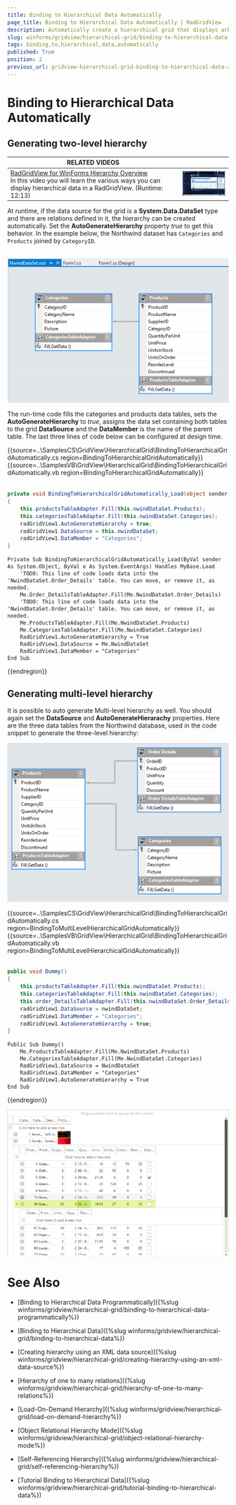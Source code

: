 ```yaml
---
title: Binding to Hierarchical Data Automatically
page_title: Binding to Hierarchical Data Automatically | RadGridView
description: Automatically create a hierarchical grid that displays arbitrary number of child levels 
slug: winforms/gridview/hierarchical-grid/binding-to-hierarchical-data-automatically
tags: binding,to,hierarchical,data,automatically
published: True
position: 2
previous_url: gridview-hierarchical-grid-binding-to-hierarchical-data-automatically
---
```


# Binding to Hierarchical Data Automatically

## Generating two-level hierarchy

| RELATED VIDEOS |  |
| ------ | ------ |
|[RadGridView for WinForms Hierarchy Overview](https://www.youtube.com/watch?v=t3cR7A5VjdY&index=11&list=PLvmaC-XMqeBaRgdM2nVNSM-0SSG_xbjSN)<br>In this video you will learn the various ways you can display hierarchical data in a RadGridView. (Runtime: 12:13)|![gridview-hierarchical-grid-binding-to-hierarchical-data 001](images/gridview-hierarchical-grid-binding-to-hierarchical-data001.png)|

At runtime, if the data source for the grid is a __System.Data.DataSet__ type and there are relations defined in it, the hierarchy can be created automatically. Set the __AutoGenerateHierarchy__ property	*true* to get this behavior. In the example below, the Northwind dataset has `Categories` and `Products` joined by `CategoryID`.

<br>![gridview-hierarchical-grid-binding-to-hierarchical-data-automatically 004](images/gridview-hierarchical-grid-binding-to-hierarchical-data-automatically004.png)

The run-time code fills the categories and products data tables, sets the __AutoGenerateHierarchy__ to *true*, assigns the data set containing both tables to the grid __DataSource__ and the __DataMember__ is the name of the parent table. The last three lines of code below can be configured at design time.

{{source=..\SamplesCS\GridView\HierarchicalGrid\BindingToHierarchicalGridAutomatically.cs region=BindingToHierarchicalGridAutomatically}} 
{{source=..\SamplesVB\GridView\HierarchicalGrid\BindingToHierarchicalGridAutomatically.vb region=BindingToHierarchicalGridAutomatically}} 

````C#
        
private void BindingToHierarchicalGridAutomatically_Load(object sender, EventArgs e)
{
    this.productsTableAdapter.Fill(this.nwindDataSet.Products);
    this.categoriesTableAdapter.Fill(this.nwindDataSet.Categories);
    radGridView1.AutoGenerateHierarchy = true;
    radGridView1.DataSource = this.nwindDataSet;
    radGridView1.DataMember = "Categories";
}

````
````VB.NET
Private Sub BindingToHierarchicalGridAutomatically_Load(ByVal sender As System.Object, ByVal e As System.EventArgs) Handles MyBase.Load
    'TODO: This line of code loads data into the 'NwindDataSet.Order_Details' table. You can move, or remove it, as needed.
    Me.Order_DetailsTableAdapter.Fill(Me.NwindDataSet.Order_Details)
    'TODO: This line of code loads data into the 'NwindDataSet.Order_Details' table. You can move, or remove it, as needed.
    Me.ProductsTableAdapter.Fill(Me.NwindDataSet.Products)
    Me.CategoriesTableAdapter.Fill(Me.NwindDataSet.Categories)
    RadGridView1.AutoGenerateHierarchy = True
    RadGridView1.DataSource = Me.NwindDataSet
    RadGridView1.DataMember = "Categories"
End Sub

````

{{endregion}} 

## Generating multi-level hierarchy

It is possible to auto generate Multi-level hierarchy as well. You should again set the __DataSource__ and __AutoGenerateHierarachy__ properties. Here are the three data tables from the Northwind database, used in the code snippet to generate the three-level hierarchy:

![gridview-hierarchical-grid-binding-to-hierarchical-data-automatically 002](images/gridview-hierarchical-grid-binding-to-hierarchical-data-automatically002.png)

{{source=..\SamplesCS\GridView\HierarchicalGrid\BindingToHierarchicalGridAutomatically.cs region=BindingToMultiLevelHierarchicalGridAutomatically}} 
{{source=..\SamplesVB\GridView\HierarchicalGrid\BindingToHierarchicalGridAutomatically.vb region=BindingToMultiLevelHierarchicalGridAutomatically}} 

````C#
        
public void Dummy()
{ 
    this.productsTableAdapter.Fill(this.nwindDataSet.Products);
    this.categoriesTableAdapter.Fill(this.nwindDataSet.Categories);
    this.order_DetailsTableAdapter.Fill(this.nwindDataSet.Order_Details);
    radGridView1.DataSource = nwindDataSet;
    radGridView1.DataMember = "Categories";
    radGridView1.AutoGenerateHierarchy = true;
}

````
````VB.NET
Public Sub Dummy()
    Me.ProductsTableAdapter.Fill(Me.NwindDataSet.Products)
    Me.CategoriesTableAdapter.Fill(Me.NwindDataSet.Categories)
    RadGridView1.DataSource = NwindDataSet
    RadGridView1.DataMember = "Categories"
    RadGridView1.AutoGenerateHierarchy = True
End Sub

````

{{endregion}} 

![gridview-hierarchical-grid-binding-to-hierarchical-data-automatically 003](images/gridview-hierarchical-grid-binding-to-hierarchical-data-automatically003.png)
# See Also
* [Binding to Hierarchical Data Programmatically]({%slug winforms/gridview/hierarchical-grid/binding-to-hierarchical-data-programmatically%})

* [Binding to Hierarchical Data]({%slug winforms/gridview/hierarchical-grid/binding-to-hierarchical-data%})

* [Creating hierarchy using an XML data source]({%slug winforms/gridview/hierarchical-grid/creating-hierarchy-using-an-xml-data-source%})

* [Hierarchy of one to many relations]({%slug winforms/gridview/hierarchical-grid/hierarchy-of-one-to-many-relations%})

* [Load-On-Demand Hierarchy]({%slug winforms/gridview/hierarchical-grid/load-on-demand-hierarchy%})

* [Object Relational Hierarchy Mode]({%slug winforms/gridview/hierarchical-grid/object-relational-hierarchy-mode%})

* [Self-Referencing Hierarchy]({%slug winforms/gridview/hierarchical-grid/self-referencing-hierarchy%})

* [Tutorial Binding to Hierarchical Data]({%slug winforms/gridview/hierarchical-grid/tutorial-binding-to-hierarchical-data%})

